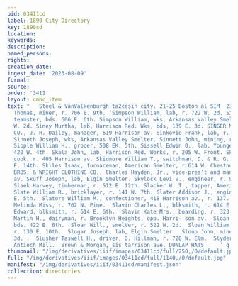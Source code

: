 ```yaml
---
pid: 03411cd
label: 1890 City Directory
key: 1890cd
location: 
keywords: 
description: 
named_persons: 
rights: 
creation_date: 
ingest_date: '2023-08-09'
format: 
source: 
order: '3411'
layout: cmhc_item
text: "   Steel & VanValkenburgh ta2cesin city. 21-25 Boston al SIM  232 SLY     Simpson
  Thomas, miner, r. 706 E. 9th. ‘Simpson William, lab, r. 722 W. 2d. Simpson William,
  teamster, bds. 606 E. 6th. Simpson William, wks, Arkansas Valley Smelter, r. 713
  W. 2d. Siney Murtha, lab, Harrison Red. Wks, bds, 139 E. 3d. SINGER MANUFACTURING
  CO., J. H. Dailey, manager, 619 Harrison av. Sinkovie Frank, lab, r. 225 W. Front.
  Sinneth Joseph, wks, Arkansas Valley Smelter. Sinnett John, mining, r. 111 W. 4th.
  Sipple William H., grocer, 508 EK. 5th. Sissell Edwin O., lab, Younger Bros., r.
  420 W. 4th. Skala John, lab, Harrison Red. Works, r. 205 W. Front. Skelton Benjamin,
  cook, r. 405 Harrison av. Skidmore William T., switchman, D. & R. G. R. R., r. 128
  E. 14th. Skiles Isaac, furnaceman, American Smelter, r.614 W. Chestnut. SKINNER
  BROS. & WRIGHT CLOTHING CO., Charles Hayden, Jr., vice-pres’t and manager, 405 Harrison
  av. Skuff Joseph, lab, Elgin Smelter. Skylock Levi V., engineer, r. 920 HK. 7th.
  Slaek Harvey, timberman, r. 512 E. 12th. Slacker W. T., tapper, American Smelter,
  Slate William R., bricklayer, r. 141 W. 7th. Slater Addison J., engineer, r. 804
  E. 5th.  Slatore William M., confectioner, 418 Harrison av., r. 137.  W. 4th.  Slaughter
  Melinda Miss, r. 702 N. Pine.  Slavin Charles L., blksmith, r. 614 E. 6th.  Slavin
  Edward, blksmith, r. 614 E. 6th.  Slavin Kate Mrs., boarding, r. 323 E. 6th.  Slifer
  Martin H., dairyman, r. Brooklyn Heights, opp. Harri- son av.  Sloan Patrick, miner,
  bds. 422 E. 6th.  Sloan Will., smelter, r. 522 W. 2d.  Sloan William C., sawyer,
  r. 130 E. 10th.  Slogar Joseph, lab, Elgin Smelter.  Sloup John, miner, r. 120 E.
  3d. .  Slusher Taswell H., driver, D. Hillman, r. 720 W. Elm.  Slyder D. J., engineer,
  Antioch Mill.  Brown & Morgan, sis tarrison ave. DUNLAP HATS     ’ q F ; ' : "
thumbnail: "/img/derivatives/iiif/images/03411cd/full/250,/0/default.jpg"
full: "/img/derivatives/iiif/images/03411cd/full/1140,/0/default.jpg"
manifest: "/img/derivatives/iiif/03411cd/manifest.json"
collection: directories
---
```

